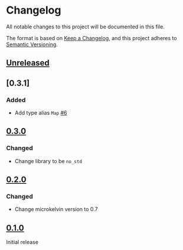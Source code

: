 # Changelog

All notable changes to this project will be documented in this file.

The format is based on [Keep a Changelog](https://keepachangelog.com/en/1.0.0/),
and this project adheres to [Semantic Versioning](https://semver.org/spec/v2.0.0.html).

## [Unreleased]

## [0.3.1]

### Added
- Add type alias `Map` [#6]

## [0.3.0]

### Changed
- Change library to be `no_std`

## [0.2.0]

### Changed

- Change microkelvin version to 0.7

## [0.1.0]

Initial release

[#6]: https://github.com/dusk-network/dusk-hamt/issues/6
[Unreleased]: https://github.com/dusk-network/dusk-hamt/compare/v-0.3.0...HEAD
[0.3.0]: https://github.com/dusk-network/dusk-hamt/compare/v0.2.0...v0.3.0
[0.2.0]: https://github.com/dusk-network/dusk-hamt/compare/v0.1.0...v0.2.0
[0.1.0]: https://github.com/dusk-network/dusk-hamt/releases/tag/v0.1.0
